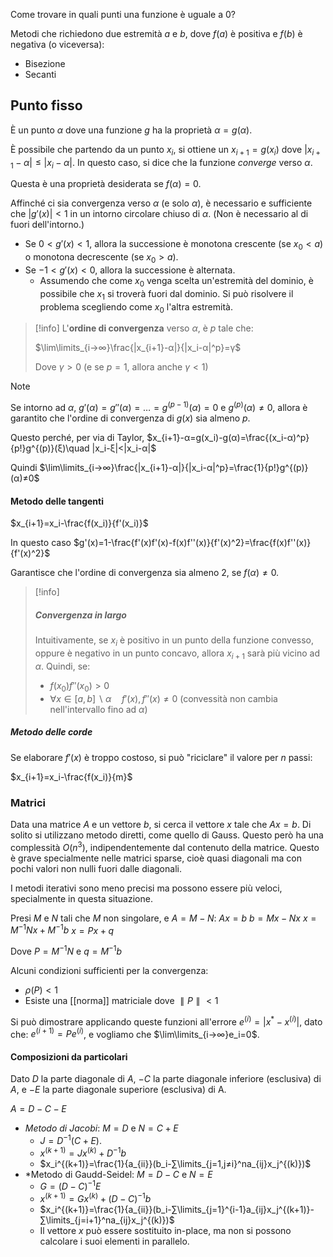Come trovare in quali punti una funzione è uguale a 0?

Metodi che richiedono due estremità $a$ e $b$, dove $f(a)$ è positiva e $f(b)$ è negativa (o viceversa):
- Bisezione
- Secanti

## Punto fisso

È un punto $α$ dove una funzione $g$ ha la proprietà $α=g(α)$.

È possibile che partendo da un punto $x_i$, si ottiene un $x_{i+1}=g(x_i)$ dove $|x_{i+1}-α|≤|x_i-α|$. In questo caso, si dice che la funzione *converge* verso $α$.

Questa è una proprietà desiderata se $f(α)=0$.

Affinché ci sia convergenza verso $α$ (e solo $α$), è necessario e sufficiente che $|g'(x)|<1$ in un intorno circolare chiuso di $α$. (Non è necessario al di fuori dell'intorno.)
- Se $0<g'(x)<1$, allora la successione è monotona crescente (se $x_0<a$) o monotona decrescente (se $x_0>a$).
- Se $-1<g'(x)<0$, allora la successione è alternata.
	- Assumendo che come $x_0$ venga scelta un'estremità del dominio, è possibile che $x_1$ si troverà fuori dal dominio. Si può risolvere il problema scegliendo come $x_0$ l'altra estremità.

>[!info]
L'**ordine di convergenza** verso $α$, è $p$ tale che:
>
>$\lim\limits_{i→∞}\frac{|x_{i+1}-α|}{|x_i-α|^p}=γ$
>
>Dove $γ>0$ (e se $p=1$, allora anche $γ<1$)

>[!note]
>Se intorno ad $α$, $g'(α)=g''(α)=…=g^{(p-1)}(α)=0$ e $g^{(p)}(α)≠0$, allora è garantito che l'ordine di convergenza di $g(x)$ sia almeno $p$.
>
>Questo perché, per via di Taylor, $x_{i+1}-α=g(x_i)-g(α)=\frac{(x_i-α)^p}{p!}g^{(p)}(ξ)\quad |x_i-ξ|<|x_i-α|$
>
>Quindi $\lim\limits_{i→∞}\frac{|x_{i+1}-α|}{|x_i-α|^p}=\frac{1}{p!}g^{(p)}(α)≠0$

#### Metodo delle tangenti

$x_{i+1}=x_i-\frac{f(x_i)}{f'(x_i)}$

In questo caso $g'(x)=1-\frac{f'(x)f'(x)-f(x)f''(x)}{f'(x)^2}=\frac{f(x)f''(x)}{f'(x)^2}$

Garantisce che l'ordine di convergenza sia almeno 2, se $f(α)≠0$.

>[!info]
>##### Convergenza in largo
>Intuitivamente, se $x_i$ è positivo in un punto della funzione convesso, oppure è negativo in un punto concavo, allora $x_{i+1}$ sarà più vicino ad $α$.
>Quindi, se:
>- $f(x_0)f''(x_0)>0$
>- $∀x∈[a,b]∖α\quad f'(x),f''(x)≠0$ (convessità non cambia nell'intervallo fino ad $α$)

##### Metodo delle corde

Se elaborare $f'(x)$ è troppo costoso, si può "riciclare" il valore per $n$ passi:

$x_{i+1}=x_i-\frac{f(x_i)}{m}$

### Matrici

Data una matrice $A$ e un vettore $b$, si cerca il vettore $x$ tale che $Ax=b$.
Di solito si utilizzano metodo diretti, come quello di Gauss. Questo però ha una complessità $O(n^3)$, indipendentemente dal contenuto della matrice.
Questo è grave specialmente nelle matrici sparse, cioè quasi diagonali ma con pochi valori non nulli fuori dalle diagonali.

I metodi iterativi sono meno precisi ma possono essere più veloci, specialmente in questa situazione.

Presi $M$ e $N$ tali che $M$ non singolare, e $A=M-N$:
$Ax=b$
$b=Mx-Nx$
$x=M^{-1}Nx+M^{-1}b$
$x=Px+q$

Dove $P=M^{-1}N$ e $q=M^{-1}b$

Alcuni condizioni sufficienti per la convergenza:
- $ρ(P)<1$
- Esiste una [[norma]] matriciale dove $∥P∥<1$

Si può dimostrare applicando queste funzioni all'errore $e^{(i)}=|x^*-x^{(i)}|$, dato che: $e^{(i+1)}=Pe^{(i)}$, e vogliamo che $\lim\limits_{i→∞}e_i=0$.

#### Composizioni da particolari

Dato $D$ la parte diagonale di $A$, $-C$ la parte diagonale inferiore (esclusiva) di $A$, e $-E$ la parte diagonale superiore (esclusiva) di A.

$A=D-C-E$

- *Metodo di Jacobi*: $M=D$ e $N=C+E$
	- $J=D^{-1}(C+E)$.
	- $x^{(k+1)}=Jx^{(k)}+D^{-1}b$
	- $x_i^{(k+1)}=\frac{1}{a_{ii}}(b_i-∑\limits_{j=1,j≠i}^na_{ij}x_j^{(k)})$
- *Metodo di Gaudd-Seidel: $M=D-C$ e $N=E$
	- $G=(D-C)^{-1}E$
	- $x^{(k+1)}=Gx^{(k)}+(D-C)^{-1}b$
	- $x_i^{(k+1)}=\frac{1}{a_{ii}}(b_i-∑\limits_{j=1}^{i-1}a_{ij}x_j^{(k+1)}-∑\limits_{j=i+1}^na_{ij}x_j^{(k)})$
	- Il vettore $x$ può essere sostituito in-place, ma non si possono calcolare i suoi elementi in parallelo.
